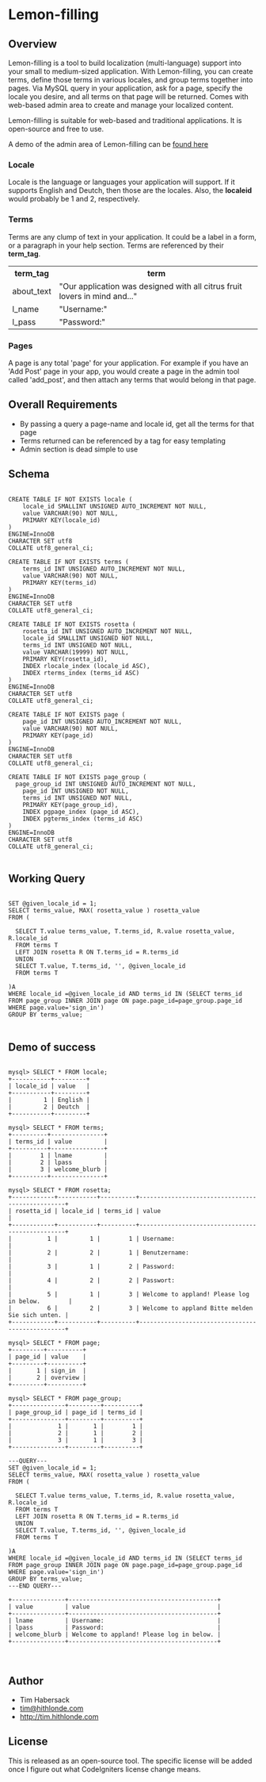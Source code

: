 # Lemon-filling

## Overview

Lemon-filling is a tool to build localization (multi-language) support into your small to medium-sized application. With Lemon-filling, you can create terms, define those terms in various locales, and group terms together into pages. Via MySQL query in your application, ask for a page, specify the locale you desire, and all terms on that page will be returned. Comes with web-based admin area to create and manage your localized content.

Lemon-filling is suitable for web-based and traditional applications. It is open-source and free to use.

A demo of the admin area of Lemon-filling can be [found here](http://lab.citracode.com/lemon-filling/)

### Locale

Locale is the language or languages your application will support. If it supports English and Deutch, then those are the locales. Also, the **localeid** would probably be 1 and 2, respectively.


### Terms

Terms are any clump of text in your application. It could be a label in a form, or a paragraph in your help section. Terms are referenced by their **term_tag**.

<table>
  <tr><th>term_tag</th><th>term</th></tr>
  <tr><td>about_text</td><td>"Our application was designed with all citrus fruit lovers in mind and..."</td></tr> 
  <tr><td>l_name</td><td>"Username:"</td></tr>
  <tr><td>l_pass</td><td>"Password:"</td></tr>
</table>

### Pages 

A page is any total 'page' for your application. For example if you have an 'Add Post' page in your app, you would create a page in the admin tool called 'add_post', and then attach any terms that would belong in that page.

## Overall Requirements

  * By passing a query a page-name and locale id, get all the terms for that page
  * Terms returned can be referenced by a tag for easy templating
  * Admin section is dead simple to use

## Schema

<pre>
<code mysql>
CREATE TABLE IF NOT EXISTS locale (
    locale_id SMALLINT UNSIGNED AUTO_INCREMENT NOT NULL,
    value VARCHAR(90) NOT NULL,
    PRIMARY KEY(locale_id)
) 
ENGINE=InnoDB
CHARACTER SET utf8 
COLLATE utf8_general_ci;

CREATE TABLE IF NOT EXISTS terms (
    terms_id INT UNSIGNED AUTO_INCREMENT NOT NULL,
    value VARCHAR(90) NOT NULL,
    PRIMARY KEY(terms_id)
) 
ENGINE=InnoDB
CHARACTER SET utf8 
COLLATE utf8_general_ci;

CREATE TABLE IF NOT EXISTS rosetta (
    rosetta_id INT UNSIGNED AUTO_INCREMENT NOT NULL,
    locale_id SMALLINT UNSIGNED NOT NULL,
    terms_id INT UNSIGNED NOT NULL,
    value VARCHAR(19999) NOT NULL,
    PRIMARY KEY(rosetta_id),
    INDEX rlocale_index (locale_id ASC),
    INDEX rterms_index (terms_id ASC)
) 
ENGINE=InnoDB
CHARACTER SET utf8 
COLLATE utf8_general_ci;

CREATE TABLE IF NOT EXISTS page (
    page_id INT UNSIGNED AUTO_INCREMENT NOT NULL,
    value VARCHAR(90) NOT NULL,
    PRIMARY KEY(page_id)
) 
ENGINE=InnoDB
CHARACTER SET utf8 
COLLATE utf8_general_ci;

CREATE TABLE IF NOT EXISTS page_group (
  page_group_id INT UNSIGNED AUTO_INCREMENT NOT NULL,
	page_id INT UNSIGNED NOT NULL,
    terms_id INT UNSIGNED NOT NULL,
    PRIMARY KEY(page_group_id),
    INDEX pgpage_index (page_id ASC),
    INDEX pgterms_index (terms_id ASC)
) 
ENGINE=InnoDB
CHARACTER SET utf8 
COLLATE utf8_general_ci;
</code>
</pre>

## Working Query

<pre>
<code mysql>
SET @given_locale_id = 1;
SELECT terms_value, MAX( rosetta_value ) rosetta_value
FROM (
 
  SELECT T.value terms_value, T.terms_id, R.value rosetta_value, R.locale_id
  FROM terms T
  LEFT JOIN rosetta R ON T.terms_id = R.terms_id
  UNION
  SELECT T.value, T.terms_id, '', @given_locale_id
  FROM terms T        
 
)A
WHERE locale_id =@given_locale_id AND terms_id IN (SELECT terms_id FROM page_group INNER JOIN page ON page.page_id=page_group.page_id WHERE page.value='sign_in')
GROUP BY terms_value;
</code>
</pre>

## Demo of success

<pre>
<code>
mysql> SELECT * FROM locale;
+-----------+---------+
| locale_id | value   |
+-----------+---------+
|         1 | English |
|         2 | Deutch  |
+-----------+---------+

mysql> SELECT * FROM terms;
+----------+---------------+
| terms_id | value         |
+----------+---------------+
|        1 | lname         |
|        2 | lpass         |
|        3 | welcome_blurb |
+----------+---------------+

mysql> SELECT * FROM rosetta;
+------------+-----------+----------+-------------------------------------------------+
| rosetta_id | locale_id | terms_id | value                                           |
+------------+-----------+----------+-------------------------------------------------+
|          1 |         1 |        1 | Username:                                       |
|          2 |         2 |        1 | Benutzername:                                   |
|          3 |         1 |        2 | Password:                                       |
|          4 |         2 |        2 | Passwort:                                       |
|          5 |         1 |        3 | Welcome to appland! Please log in below.        |
|          6 |         2 |        3 | Welcome to appland Bitte melden Sie sich unten. |
+------------+-----------+----------+-------------------------------------------------+

mysql> SELECT * FROM page;
+---------+----------+
| page_id | value    |
+---------+----------+
|       1 | sign_in  |
|       2 | overview |
+---------+----------+

mysql> SELECT * FROM page_group;
+---------------+---------+----------+
| page_group_id | page_id | terms_id |
+---------------+---------+----------+
|             1 |       1 |        1 |
|             2 |       1 |        2 |
|             3 |       1 |        3 |
+---------------+---------+----------+

---QUERY---
SET @given_locale_id = 1;
SELECT terms_value, MAX( rosetta_value ) rosetta_value
FROM (
 
  SELECT T.value terms_value, T.terms_id, R.value rosetta_value, R.locale_id
  FROM terms T
  LEFT JOIN rosetta R ON T.terms_id = R.terms_id
  UNION
  SELECT T.value, T.terms_id, '', @given_locale_id
  FROM terms T        
 
)A
WHERE locale_id =@given_locale_id AND terms_id IN (SELECT terms_id FROM page_group INNER JOIN page ON page.page_id=page_group.page_id WHERE page.value='sign_in')
GROUP BY terms_value;
---END QUERY---

+---------------+------------------------------------------+
| value         | value                                    |
+---------------+------------------------------------------+
| lname         | Username:                                |
| lpass         | Password:                                |
| welcome_blurb | Welcome to appland! Please log in below. |
+---------------+------------------------------------------+

</code>
</pre>

## Author
* Tim Habersack
* tim@hithlonde.com
* http://tim.hithlonde.com

## License

This is released as an open-source tool. The specific license will be added once I figure out what CodeIgniters license change means.
